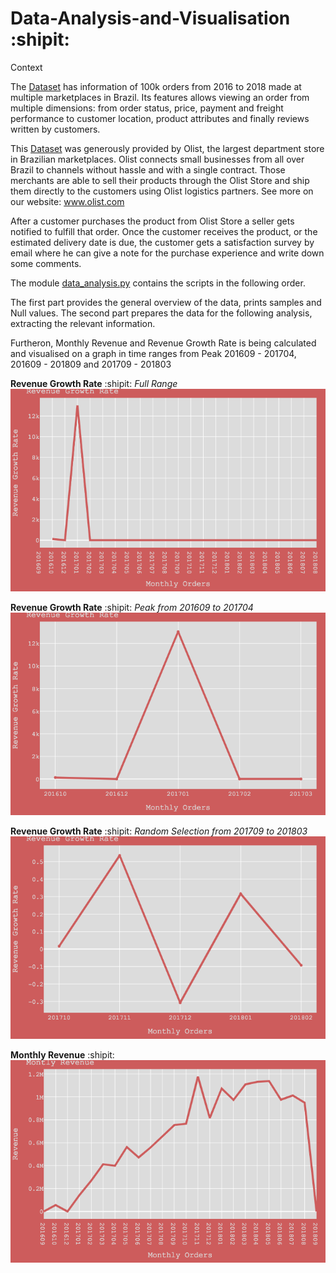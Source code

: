# Data-Analysis-and-Visualisation :shipit:

Context

The [Dataset](https://www.kaggle.com/olistbr/brazilian-ecommerce) has information of 100k orders from 2016 to 2018 made at multiple marketplaces in Brazil. Its features allows viewing an order from multiple dimensions: from order status, price, payment and freight performance to customer location, product attributes and finally reviews written by customers.

This [Dataset](https://www.kaggle.com/olistbr/brazilian-ecommerce) was generously provided by Olist, the largest department store in Brazilian marketplaces. Olist connects small businesses from all over Brazil to channels without hassle and with a single contract. Those merchants are able to sell their products through the Olist Store and ship them directly to the customers using Olist logistics partners. See more on our website: www.olist.com

After a customer purchases the product from Olist Store a seller gets notified to fulfill that order. Once the customer receives the product, or the estimated delivery date is due, the customer gets a satisfaction survey by email where he can give a note for the purchase experience and write down some comments.

The module [data_analysis.py](https://github.com/icodeitnl/Data-Analysis-and-Visualisation/blob/master/data_analysis.py) contains the scripts in the following order.

The first part provides the general overview of the data, prints samples and Null values.
The second part prepares the data for the following analysis, extracting the relevant information.

Furtheron, Monthly Revenue and Revenue Growth Rate is being calculated and visualised on a graph in time ranges from Peak 201609 - 201704,  201609 - 201809 and 201709 - 201803

**Revenue Growth Rate** :shipit:
*Full Range*
<img src="https://github.com/icodeitnl/Data-Analysis-and-Visualisation/blob/master/RevenueGrowthRate201609.png"/>

**Revenue Growth Rate** :shipit:
*Peak from 201609 to 201704*
<img src="https://github.com/icodeitnl/Data-Analysis-and-Visualisation/blob/master/RevenueGrowthRatePeak.png"/>

**Revenue Growth Rate** :shipit:
*Random Selection from 201709 to 201803*
<img src="https://github.com/icodeitnl/Data-Analysis-and-Visualisation/blob/master/RevenueGrowthRate201710.png"/>

**Monthly Revenue** :shipit:
<img src="https://github.com/icodeitnl/Data-Analysis-and-Visualisation/blob/master/MonthlyRevenue.png"/>

